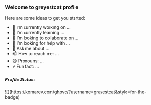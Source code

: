 ### Welcome to greyestcat profile

Here are some ideas to get you started:

- 🔭 I’m currently working on ...
- 🌱 I’m currently learning ...
- 👯 I’m looking to collaborate on ...
- 🤔 I’m looking for help with ...
- 💬 Ask me about ...
- 📫 How to reach me: ...
- 😄 Pronouns: ...
- ⚡ Fun fact: ...

<h5 align="left">Profile Status:</h5>
![](https://komarev.com/ghpvc/?username=grayestcat&style=for-the-badge)
